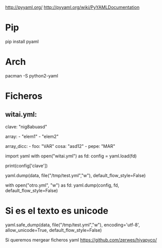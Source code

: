 http://pyyaml.org/
http://pyyaml.org/wiki/PyYAMLDocumentation

# Pip
pip install pyaml

# Arch
pacman -S python2-yaml


# Ficheros
witai.yml:
---
  clave: "nig8abuasd"

  array:
    - "elem1"
    - "elem2"

  array_dicc:
    - foo: "VAR"
      cosa: "asd12"
    - pepe: "MAR"



import yaml
with open("witai.yml") as fd:
    config = yaml.load(fd)

print(config['clave'])

yaml.dump(data, file("/tmp/test.yml","w"), default_flow_style=False)

with open("otro.yml", "w") as fd:
    yaml.dump(config, fd, default_flow_style=False)


# Si es el texto es unicode
yaml.safe_dump(data, file("/tmp/test.yml","w"), encoding='utf-8', allow_unicode=True, default_flow_style=False)



Si queremos mergear ficheros yaml
https://github.com/zerwes/hiyapyco/
